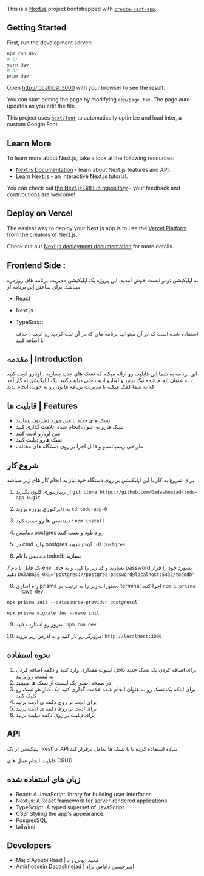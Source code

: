 This is a [Next.js](https://nextjs.org/) project bootstrapped with [`create-next-app`](https://github.com/vercel/next.js/tree/canary/packages/create-next-app).

## Getting Started

First, run the development server:

```bash
npm run dev
# or
yarn dev
# or
pnpm dev
```

Open [http://localhost:3000](http://localhost:3000) with your browser to see the result.

You can start editing the page by modifying `app/page.tsx`. The page auto-updates as you edit the file.

This project uses [`next/font`](https://nextjs.org/docs/basic-features/font-optimization) to automatically optimize and load Inter, a custom Google Font.

## Learn More

To learn more about Next.js, take a look at the following resources:

- [Next.js Documentation](https://nextjs.org/docs) - learn about Next.js features and API.
- [Learn Next.js](https://nextjs.org/learn) - an interactive Next.js tutorial.

You can check out [the Next.js GitHub repository](https://github.com/vercel/next.js/) - your feedback and contributions are welcome!

## Deploy on Vercel

The easiest way to deploy your Next.js app is to use the [Vercel Platform](https://vercel.com/new?utm_medium=default-template&filter=next.js&utm_source=create-next-app&utm_campaign=create-next-app-readme) from the creators of Next.js.

Check out our [Next.js deployment documentation](https://nextjs.org/docs/deployment) for more details.

## Frontend Side :

به اپلیکیشن تودو لیست خوش آمدید. این پروژه یک اپلیکیشن مدیریت برنامه های روزمره میباشد. برای ساختن این برنامه از

- React
- Next.js
- TypeScript

  استفاده شده است که در آن میتوانید برنامه های که در آن ثبت کردید
  رو ادیت ، حذف یا اضافه کنید

## مقدمه | Introduction

این برنامه به شما این قابلیت رو ارائه میکنه که تسک های جدید بسازید ، اونارو ادیت کنید ، به عنوان انجام شده تیک بزنید و اونارو ادیت حتی دیلیت کنید. یک اپلیکیشن به کار آمد که به شما کمک میکنه تا مدیریت برنامه هاتون رو به خوبی انجام بدید

## قابلیت ها | Features

- تسک های جدید با متن مورد نظرتون بسازید
- تسک هارو به عنوان انجام شده علامت گذاری کنید
- متن اونارو ادیت کنید
- تسک هارو دیلیت کنید
- طراحی ریسپانسیو و قابل اجرا بر روی دستگاه های مختلف

## شروع کار

برای شروغ به کار با این اپلیکیشن بر روی دستگاه خود نیاز به انجام کار های زیر میباشد

1. از ریپازیتوری کلون بگیرید
   `git clone https://github.com/Dadashnejad/todo-app-0.git`
2. به دایرکتوری پروژه بروید
   `cd todo-app-0`
3. دپندنسی ها رو نصب کنید :
   `npm install`
4. دیتابیس postgres رو دانلود و نصب کنید

5. در cmd وارد postgres شوید
   `psql -U postgres`
6. دیتابیس با نام tododb بسازید

7.یک فایل با نام env. بسازید و کد زیر را کپی و به جای password پسورد خود را قرار دهید
`DATABASE_URL="postgres://postgres:password@localhost:5432/tododb"`

8. راه اندازی prisma دستورات زیر را به ترتیب در terminal اجرا کنید
   `npm i prisma --save-dev`

`npx prisma init --datasource-provider postgresql`

`npx prisma migrate dev --name init`

9. سرور رو استارت کنید:
   `npm run dev`

10. مرورگر رو باز کنید و به آدرس زیر بروید:
    `http://localhost:3000`

## نحوه استفاده

1. برای اضافه کردن یک تسک جدید داخل اینپوت مقداری وارد کنید و دکمه اضافه کردن به لیست رو بزنید
2. در صفحه اصلی یک لیست از تسک ها میبینید
3. برای اینکه یک تسک رو به عنوان انجام شده علامت گذاری کنید تیک کنار هر تسک رو کلیک کنید
4. برای ادیت بر روی دکمه ی ادیت بزنید
5. برای ادیت بر روی دکمه ی ادیت بزنید
6. برای دیلیت بر روی دکمه دیلیت بزنید

## API

اپلیکیشن از یک
Restful API
ساده استفاده کرده تا با تسک ها تعامل برقرار کند

قابلیت انجام عمل های CRUD

## زبان های استفاده شده

- React: A JavaScript library for building user interfaces.
- Next.js: A React framework for server-rendered applications.
- TypeScript: A typed superset of JavaScript.
- CSS: Styling the app's appearance.
- PosgresSQL
- tailwind

## Developers

- Majid Ayoubi Raad | مجید ایوبی راد
- Amirhossein Dadashnejad | امیرحسین داداش نژاد
